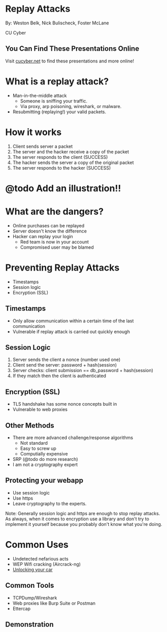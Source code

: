 # Replay Attacks

By: Weston Belk, Nick Bulischeck, Foster McLane

CU Cyber


## You Can Find These Presentations Online

Visit [cucyber.net](https://cucyber.net) to find these presentations and more online!



# What is a replay attack?

* Man-in-the-middle attack
	- Someone is sniffing your traffic.
	- Via proxy, arp poisoning, wireshark, or  malware.
* Resubmitting (replaying!) your valid packets.


# How it works

1. Client sends server a packet
2. The server and the hacker receive a copy of the packet
3. The server responds to the client (SUCCESS)
4. The hacker sends the server a copy of the original packet
5. The server responds to the hacker (SUCCESS)


# @todo Add an illustration!!



# What are the dangers?

* Online purchases can be replayed
* Server doesn't know the difference
* Hacker can replay your login
	- Red team is now in your account
	- Compromised user may be blamed



# Preventing Replay Attacks

* Timestamps
* Session logic
* Encryption (SSL)


## Timestamps

* Only allow communication within a certain time of the last communication
* Vulnerable if replay attack is carried out quickly enough


## Session Logic

1. Server sends the client a nonce (number used one)
2. Client send the server: password + hash(session)
3. Server checks: client submission == db_password + hash(session)
4. If they match then the client is authenticated


## Encryption (SSL)

* TLS handshake has some nonce concepts built in
* Vulnerable to web proxies


## Other Methods

* There are more advanced challenge/response algorithms
	- Not standard
	- Easy to screw up
	- Computially expensive
* SRP (@todo do more research)
* I am not a cryptography expert


## Protecting your webapp

* Use session logic
* Use https
* Leave cryptography to the experts.

Note:
Generally session logic and https are enough to stop replay attacks.
As always, when it comes to encryption use a library and don't try to implement it yourself because you probably don't know what you're doing.



# Common Uses

* Undetected nefarious acts
* WEP Wifi cracking (Aircrack-ng)
* [Unlocking your car](https://www.youtube.com/watch?v=Q-OlgVLHIDs)


## Common Tools

* TCPDump/Wireshark
* Web proxies like Burp Suite or Postman
* Ettercap


## Demonstration
